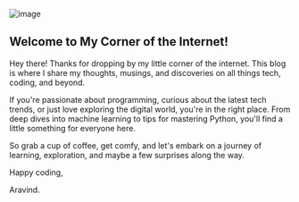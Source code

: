 


![image](https://github.com/AravindSuresh97/AravindSuresh97.github.io/assets/138949012/4ffa10f4-7620-4f7a-b9e4-c13b2cb6ddd5)








## Welcome to My Corner of the Internet!

Hey there! Thanks for dropping by my little corner of the internet. This blog is where I share my thoughts, musings, and discoveries on all things tech, coding, and beyond.

If you're passionate about programming, curious about the latest tech trends, or just love exploring the digital world, you're in the right place. From deep dives into machine learning to tips for mastering Python, you'll find a little something for everyone here.

So grab a cup of coffee, get comfy, and let's embark on a journey of learning, exploration, and maybe a few surprises along the way. 

Happy coding,

Aravind.



